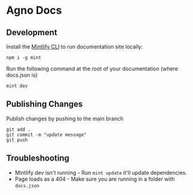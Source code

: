 # Agno Docs

## Development

Install the [Mintlify CLI](https://www.npmjs.com/package/mintlify) to run documentation site locally:

```
npm i -g mint
```

Run the following command at the root of your documentation (where docs.json is)

```
mint dev
```

## Publishing Changes

Publish changes by pushing to the main branch

```
git add .
git commit -m "update message"
git push
```

## Troubleshooting

- Mintlify dev isn't running - Run `mint update` it'll update dependencies.
- Page loads as a 404 - Make sure you are running in a folder with `docs.json`
